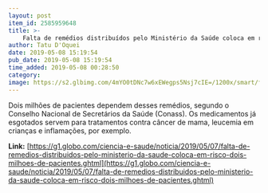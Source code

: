 ```yaml
---
layout: post
item_id: 2585959648
title: >-
    Falta de remédios distribuídos pelo Ministério da Saúde coloca em risco dois milhões de pacientes
author: Tatu D'Oquei
date: 2019-05-08 15:19:54
pub_date: 2019-05-08 15:19:54
time_added: 2019-05-08 00:28:50
category: 
image: https://s2.glbimg.com/4mYO0tDNc7w6xEWegps5Nsj7cIE=/1200x/smart/filters:cover():strip_icc()/s03.video.glbimg.com/x720/7598298.jpg
---
```


Dois milhões de pacientes dependem desses remédios, segundo o Conselho Nacional de Secretários da Saúde (Conass). Os medicamentos já esgotados servem para tratamentos contra câncer de mama, leucemia em crianças e inflamações, por exemplo.

**Link:** [https://g1.globo.com/ciencia-e-saude/noticia/2019/05/07/falta-de-remedios-distribuidos-pelo-ministerio-da-saude-coloca-em-risco-dois-milhoes-de-pacientes.ghtml](https://g1.globo.com/ciencia-e-saude/noticia/2019/05/07/falta-de-remedios-distribuidos-pelo-ministerio-da-saude-coloca-em-risco-dois-milhoes-de-pacientes.ghtml)

